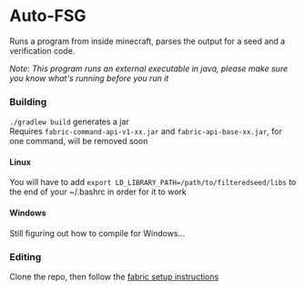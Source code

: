 # Auto-FSG

Runs a program from inside minecraft, parses the output for a seed and a verification code.  

*Note: This program runs an external executable in java, please make sure you know what's running before you run it*  

### Building  

`./gradlew build` generates a jar  
Requires `fabric-command-api-v1-xx.jar` and `fabric-api-base-xx.jar`, for one command, will be removed soon

#### Linux  
You will have to add `export LD_LIBRARY_PATH=/path/to/filteredseed/libs` to the end of your ~/.bashrc in order for it to work   

#### Windows  
Still figuring out how to compile for Windows...


### Editing  

Clone the repo, then follow the [fabric setup instructions](https://fabricmc.net/wiki/tutorial:setup)  

